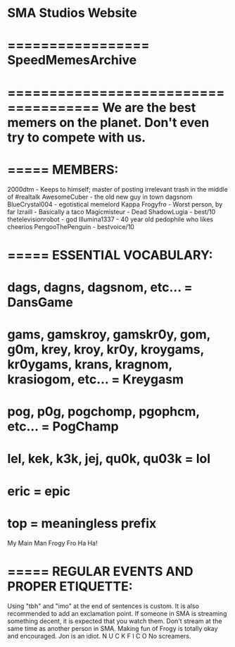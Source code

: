 # SMA Studios Website
=================
SpeedMemesArchive
=================
 
=====================================
We are the best memers on the planet.
Don't even try to compete with us.
=====================================
 
=====
MEMBERS:
=====
2000dtm - Keeps to himself; master of posting irrelevant trash in the middle of #realtalk
AwesomeCuber - the old new guy in town dagsnom
BlueCrystal004 - egotistical memelord Kappa
Frogyfro - Worst person, by far
Izraill - Basically a taco
Magicmisteur - Dead
ShadowLugia - best/10
thetelevisionrobot - god
Illumina1337 - 40 year old pedophile who likes cheerios
PengooThePenguin - bestvoice/10
 
=====
ESSENTIAL VOCABULARY:
=====
dags, dagns, dagsnom, etc... = DansGame
=====
gams, gamskroy, gamskr0y, gom, g0m, krey, kroy, kr0y, kroygams, kr0ygams, krans, kragnom, krasiogom, etc... = Kreygasm
=====
pog, p0g, pogchomp, pgophcm, etc... = PogChamp
=====
lel, kek, k3k, jej, qu0k, qu03k = lol
=====
eric = epic
=====
top = meaningless prefix
=====
My Main Man Frogy Fro Ha Ha!
 
=====
REGULAR EVENTS AND PROPER ETIQUETTE:
=====
Using "tbh" and "imo" at the end of sentences is custom. It is also recommended to add an exclamation point.
If someone in SMA is streaming something decent, it is expected that you watch them.
Don't stream at the same time as another person in SMA.
Making fun of Frogy is totally okay and encouraged.
Jon is an idiot.
N U C K F I C O
No screamers.